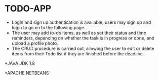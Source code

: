 # TODO-APP
- Login and sign up authentication is available; users may sign up and login to go on to the following page. 
- The user may add to-do items, as well as set their status and time reminders, depending on whether the task is in progress or done, and upload a profile photo. 
- The CRUD procedure is carried out, allowing the user to edit or delete items from their Todo list if they are finished before the deadline.

 *JAVA JDK 1.8
 
 *APACHE NETBEANS
